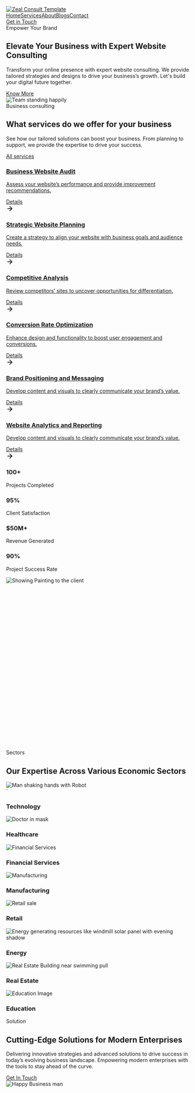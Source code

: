 
<!DOCTYPE html><!-- This site was created in Webflow. https://webflow.com --><!-- Last Published: Fri Oct 04 2024 13:14:15 GMT+0000 (Coordinated Universal Time) --><html data-wf-domain="zeal-consult-template.webflow.io" data-wf-page="66d714565784f849823be852" data-wf-site="66d714555784f849823be7fa" data-wf-status="1" lang="en" data-wf-locale="en"><head><meta charset="utf-8"/><title>Zeal Consult - Webflow HTML website template</title><meta content="Elevate your business with expert website audits, strategic planning, and digital marketing solutions designed to drive growth and success." name="description"/><meta content="Zeal Consult - Webflow HTML website template" property="og:title"/><meta content="Elevate your business with expert website audits, strategic planning, and digital marketing solutions designed to drive growth and success." property="og:description"/><meta content="https://cdn.prod.website-files.com/66d714555784f849823be7fa/66f15a07a91a9c050c0700d0_Info%20Graphics.jpg" property="og:image"/><meta content="Zeal Consult - Webflow HTML website template" property="twitter:title"/><meta content="Elevate your business with expert website audits, strategic planning, and digital marketing solutions designed to drive growth and success." property="twitter:description"/><meta content="https://cdn.prod.website-files.com/66d714555784f849823be7fa/66f15a07a91a9c050c0700d0_Info%20Graphics.jpg" property="twitter:image"/><meta property="og:type" content="website"/><meta content="summary_large_image" name="twitter:card"/><meta content="width=device-width, initial-scale=1" name="viewport"/><meta content="Webflow" name="generator"/><link href="https://cdn.prod.website-files.com/66d714555784f849823be7fa/css/zeal-consult-template.webflow.68cca8411.min.css" rel="stylesheet" type="text/css"/><script type="text/javascript">!function(o,c){var n=c.documentElement,t=" w-mod-";n.className+=t+"js",("ontouchstart"in o||o.DocumentTouch&&c instanceof DocumentTouch)&&(n.className+=t+"touch")}(window,document);</script><link href="https://cdn.prod.website-files.com/66d714555784f849823be7fa/66d8490606b0151d3d03f929_Isolation_Mode.svg" rel="shortcut icon" type="image/x-icon"/><link href="https://cdn.prod.website-files.com/66d714555784f849823be7fa/66d8490f8164eadd7d6db232_Isolation_Mode%20(1).svg" rel="apple-touch-icon"/>
</head><body><div class="nav_fixed"><div data-animation="default" class="nav_component w-nav" data-easing2="ease" data-easing="ease" data-collapse="medium" data-ix="navigatio-open-and-close" data-w-id="396176c6-906a-9f74-c6d0-8a4663dfdea9" role="banner" data-duration="400"><div class="nav_container"><a href="/" aria-current="page" class="nav_brand w-nav-brand w--current"><img src="https://cdn.prod.website-files.com/66d714555784f849823be7fa/66d992bfc9a693f8a38c7fd2_Logo%20(1).svg" loading="lazy" alt="Zeal Consult Template" class="nav_logo"/></a><nav role="navigation" class="nav_menu w-nav-menu"><div class="nav_menu_container"><div class="nav-menu-inner"><a href="/" aria-current="page" class="nav_menu_link w-nav-link w--current">Home</a><a href="/services" class="nav_menu_link w-nav-link">Services</a><a href="/about-us" class="nav_menu_link w-nav-link">About</a><a href="/blog" class="nav_menu_link w-nav-link">Blogs</a><a href="/contact" class="nav_menu_link w-nav-link">Contact</a></div><a href="/contact" class="button is-nav w-button">Get in Touch</a><div class="nav-btn-wrapper"></div></div></nav><div class="nav_button w-nav-button" data-ix="navigatio-open-and-close"><div class="nav_lines_icon"><div class="nav_menu-lines"><div class="nav_lines-one"></div><div class="nav_lines-two"></div><div class="nav_lines-three"></div></div></div></div></div></div></div><div class="page-wrapper"><div class="global-styles w-embed"><style>

/* Make text look crisper and more legible in all browsers */
/*body {
  -webkit-font-smoothing: antialiased;
  -moz-osx-font-smoothing: grayscale;
  font-smoothing: antialiased;
  text-rendering: optimizeLegibility;
}*/

/* Focus state style for keyboard navigation for the focusable elements */
*[tabindex]:focus-visible,
  input[type="file"]:focus-visible {
   outline: 0.125rem solid #4d65ff;
   outline-offset: 0.125rem;
}

/* Set color style to inherit */
.inherit-color * {
    color: inherit;
}

/* Get rid of top margin on first element in any rich text element */
.w-richtext > :not(div):first-child, .w-richtext > div:first-child > :first-child {
  margin-top: 0 !important;
}

/* Get rid of bottom margin on last element in any rich text element */
.w-richtext>:last-child, .w-richtext ol li:last-child, .w-richtext ul li:last-child {
	margin-bottom: 0 !important;
}


/* Make sure containers never lose their center alignment */
.container-medium,.container-small, .container-large {
	margin-right: auto !important;
  margin-left: auto !important;
}

/* 
Make the following elements inherit typography styles from the parent and not have hardcoded values. 
Important: You will not be able to style for example "All Links" in Designer with this CSS applied.
Uncomment this CSS to use it in the project. Leave this message for future hand-off.
*/
/*
a,
.w-input,
.w-select,
.w-tab-link,
.w-nav-link,
.w-dropdown-btn,
.w-dropdown-toggle,
.w-dropdown-link {
  color: inherit;
  text-decoration: inherit;
  font-size: inherit;
}
*/

/* Apply "..." after 3 lines of text */
.text-style-3lines {
	display: -webkit-box;
	overflow: hidden;
	-webkit-line-clamp: 3;
	-webkit-box-orient: vertical;
}

/* Apply "..." after 2 lines of text */
.text-style-2lines {
	display: -webkit-box;
	overflow: hidden;
	-webkit-line-clamp: 2;
	-webkit-box-orient: vertical;
}

/* These classes are never overwritten */
.hide {
  display: none !important;
}

@media screen and (max-width: 991px) {
    .hide, .hide-tablet {
        display: none !important;
    }
}
  @media screen and (max-width: 767px) {
    .hide-mobile-landscape{
      display: none !important;
    }
}
  @media screen and (max-width: 479px) {
    .hide-mobile{
      display: none !important;
    }
}
 
.margin-0 {
  margin: 0rem !important;
}
  
.padding-0 {
  padding: 0rem !important;
}

.spacing-clean {
padding: 0rem !important;
margin: 0rem !important;
}

.margin-top {
  margin-right: 0rem !important;
  margin-bottom: 0rem !important;
  margin-left: 0rem !important;
}

.padding-top {
  padding-right: 0rem !important;
  padding-bottom: 0rem !important;
  padding-left: 0rem !important;
}
  
.margin-right {
  margin-top: 0rem !important;
  margin-bottom: 0rem !important;
  margin-left: 0rem !important;
}

.padding-right {
  padding-top: 0rem !important;
  padding-bottom: 0rem !important;
  padding-left: 0rem !important;
}

.margin-bottom {
  margin-top: 0rem !important;
  margin-right: 0rem !important;
  margin-left: 0rem !important;
}

.padding-bottom {
  padding-top: 0rem !important;
  padding-right: 0rem !important;
  padding-left: 0rem !important;
}

.margin-left {
  margin-top: 0rem !important;
  margin-right: 0rem !important;
  margin-bottom: 0rem !important;
}
  
.padding-left {
  padding-top: 0rem !important;
  padding-right: 0rem !important;
  padding-bottom: 0rem !important;
}
  
.margin-horizontal {
  margin-top: 0rem !important;
  margin-bottom: 0rem !important;
}

.padding-horizontal {
  padding-top: 0rem !important;
  padding-bottom: 0rem !important;
}

.margin-vertical {
  margin-right: 0rem !important;
  margin-left: 0rem !important;
}
  
.padding-vertical {
  padding-right: 0rem !important;
  padding-left: 0rem !important;
}

</style></div><main class="main-wrapper"><section class="section_hero"><div class="u-nav-spacer"></div><div class="padding-global padding-horizontal-m-0"><div class="container-large"><div class="hero_grid"><div id="w-node-c869799b-6932-d519-9c89-71bb5ca2042b-5ca20426" data-w-id="c869799b-6932-d519-9c89-71bb5ca2042b" class="hero_content"><div><div class="title-small is-neon">Empower Your Brand</div><div class="padding-bottom padding-xsmall"></div><h1 class="text-color-white heading-style-h2">Elevate Your Business with Expert Website Consulting</h1><div class="padding-bottom padding-xsmall"></div><p class="body_one">Transform your online presence with expert website consulting. We provide tailored strategies and designs to drive your business’s growth. Let&#x27;s build your digital future together.</p></div><div id="w-node-c869799b-6932-d519-9c89-71bb5ca20435-5ca20426"><a href="http://finsweet.com/client-first/docs" target="_blank" class="button is-medium w-button">Know More</a></div></div><img src="https://cdn.prod.website-files.com/66d714555784f849823be7fa/66daf04cdd9961dbd9f29402_Hero_Thumbnail.avif" loading="lazy" data-w-id="c869799b-6932-d519-9c89-71bb5ca20438" alt="Team standing happily" sizes="(max-width: 991px) 100vw, (max-width: 1279px) 45vw, 508px" srcset="https://cdn.prod.website-files.com/66d714555784f849823be7fa/66daf04cdd9961dbd9f29402_Hero_Thumbnail-p-500.avif 500w, https://cdn.prod.website-files.com/66d714555784f849823be7fa/66daf04cdd9961dbd9f29402_Hero_Thumbnail.avif 786w" class="hero_image object-position-left"/></div></div></div></section><section class="services"><div class="padding-global padding-section-large-xx"><div class="container-large"><div data-w-id="4aefd6d9-ac0e-76a7-a5bc-cda80f4144db" class="title_block"><div class="title-small">Business consulting</div><div class="padding-top padding-xsmall"></div><div class="title-row"><h2>What services do we offer for your business</h2><div class="title_block-right"><p class="body_one-dark">See how our tailored solutions can boost your business. From planning to support, we provide the expertise to drive your success.</p><div class="padding-bottom padding-regular"></div><a href="/services" class="text-link-dark">All services</a></div></div></div><div class="padding-bottom padding-medium"></div><div data-w-id="6695d41a-66a7-37c5-93fd-b58b5568e196" class="w-dyn-list"><div role="list" class="cards_grid w-dyn-items"><div role="listitem" class="card_grid_inner w-dyn-item"><a data-w-id="6695d41a-66a7-37c5-93fd-b58b5568e199" href="/services/business-website-audit" class="card-regular w-inline-block"><div class="card-inner"><div class="card-header"><div class="card_icon_wr"><img loading="lazy" src="https://cdn.prod.website-files.com/66e11e76591bba0feb6049e0/66e16f286a17acea46d284b9_Business%20Website%20Audit-1.svg" alt="" class="card_icon-default"/><img src="https://cdn.prod.website-files.com/66e11e76591bba0feb6049e0/66e16f22db56b5a9122d93f2_Business%20Website%20Audit.svg" loading="lazy" alt="" class="card_icon-hover"/></div><h3 class="heading-style-h3">Business Website Audit</h3></div><div id="w-node-_6695d41a-66a7-37c5-93fd-b58b5568e1a0-5568e196" class="card-content-wrapper"><p class="text-lighter">Assess your website’s performance and provide improvement recommendations.</p><div class="text-align-left card-button-wrapper"><div class="button is-grid-button"><div>Details</div><div class="icon-1x1-small w-embed"><svg xmlns="http://www.w3.org/2000/svg" width="20" height="21" viewBox="0 0 20 21" fill="none">
<path d="M4.16675 10.5H15.8334" stroke="currentColor" stroke-width="2" stroke-linecap="round" stroke-linejoin="round"/>
<path d="M10 4.66663L15.8333 10.5L10 16.3333" stroke="currentColor" stroke-width="2" stroke-linecap="round" stroke-linejoin="round"/>
</svg></div></div></div></div></div></a></div><div role="listitem" class="card_grid_inner w-dyn-item"><a data-w-id="6695d41a-66a7-37c5-93fd-b58b5568e199" href="/services/strategic-website-planning" class="card-regular w-inline-block"><div class="card-inner"><div class="card-header"><div class="card_icon_wr"><img loading="lazy" src="https://cdn.prod.website-files.com/66e11e76591bba0feb6049e0/66e1708ffc5600d27d5aa884_Strategic%20Website%20Planning-1.svg" alt="" class="card_icon-default"/><img src="https://cdn.prod.website-files.com/66e11e76591bba0feb6049e0/66e1709579c08cac4523c742_Strategic%20Website%20Planning.svg" loading="lazy" alt="" class="card_icon-hover"/></div><h3 class="heading-style-h3">Strategic Website Planning</h3></div><div id="w-node-_6695d41a-66a7-37c5-93fd-b58b5568e1a0-5568e196" class="card-content-wrapper"><p class="text-lighter">Create a strategy to align your website with business goals and audience needs.</p><div class="text-align-left card-button-wrapper"><div class="button is-grid-button"><div>Details</div><div class="icon-1x1-small w-embed"><svg xmlns="http://www.w3.org/2000/svg" width="20" height="21" viewBox="0 0 20 21" fill="none">
<path d="M4.16675 10.5H15.8334" stroke="currentColor" stroke-width="2" stroke-linecap="round" stroke-linejoin="round"/>
<path d="M10 4.66663L15.8333 10.5L10 16.3333" stroke="currentColor" stroke-width="2" stroke-linecap="round" stroke-linejoin="round"/>
</svg></div></div></div></div></div></a></div><div role="listitem" class="card_grid_inner w-dyn-item"><a data-w-id="6695d41a-66a7-37c5-93fd-b58b5568e199" href="/services/competitive-analysis" class="card-regular w-inline-block"><div class="card-inner"><div class="card-header"><div class="card_icon_wr"><img loading="lazy" src="https://cdn.prod.website-files.com/66e11e76591bba0feb6049e0/66e1710dbe0e0e54b0545be5_Competitive%20Analysis-1.svg" alt="" class="card_icon-default"/><img src="https://cdn.prod.website-files.com/66e11e76591bba0feb6049e0/66e17117fa1918813c11b4b8_Competitive%20Analysis.svg" loading="lazy" alt="" class="card_icon-hover"/></div><h3 class="heading-style-h3">Competitive Analysis</h3></div><div id="w-node-_6695d41a-66a7-37c5-93fd-b58b5568e1a0-5568e196" class="card-content-wrapper"><p class="text-lighter">Review competitors’ sites to uncover opportunities for differentiation.</p><div class="text-align-left card-button-wrapper"><div class="button is-grid-button"><div>Details</div><div class="icon-1x1-small w-embed"><svg xmlns="http://www.w3.org/2000/svg" width="20" height="21" viewBox="0 0 20 21" fill="none">
<path d="M4.16675 10.5H15.8334" stroke="currentColor" stroke-width="2" stroke-linecap="round" stroke-linejoin="round"/>
<path d="M10 4.66663L15.8333 10.5L10 16.3333" stroke="currentColor" stroke-width="2" stroke-linecap="round" stroke-linejoin="round"/>
</svg></div></div></div></div></div></a></div><div role="listitem" class="card_grid_inner w-dyn-item"><a data-w-id="6695d41a-66a7-37c5-93fd-b58b5568e199" href="/services/conversion-rate-optimization" class="card-regular w-inline-block"><div class="card-inner"><div class="card-header"><div class="card_icon_wr"><img loading="lazy" src="https://cdn.prod.website-files.com/66e11e76591bba0feb6049e0/66e17260f208bf21b5bcf9a6_CRO.svg" alt="" class="card_icon-default"/><img src="https://cdn.prod.website-files.com/66e11e76591bba0feb6049e0/66e172497b3211fdc31d4ac7_CRO-1.svg" loading="lazy" alt="" class="card_icon-hover"/></div><h3 class="heading-style-h3">Conversion Rate Optimization</h3></div><div id="w-node-_6695d41a-66a7-37c5-93fd-b58b5568e1a0-5568e196" class="card-content-wrapper"><p class="text-lighter">Enhance design and functionality to boost user engagement and conversions.</p><div class="text-align-left card-button-wrapper"><div class="button is-grid-button"><div>Details</div><div class="icon-1x1-small w-embed"><svg xmlns="http://www.w3.org/2000/svg" width="20" height="21" viewBox="0 0 20 21" fill="none">
<path d="M4.16675 10.5H15.8334" stroke="currentColor" stroke-width="2" stroke-linecap="round" stroke-linejoin="round"/>
<path d="M10 4.66663L15.8333 10.5L10 16.3333" stroke="currentColor" stroke-width="2" stroke-linecap="round" stroke-linejoin="round"/>
</svg></div></div></div></div></div></a></div><div role="listitem" class="card_grid_inner w-dyn-item"><a data-w-id="6695d41a-66a7-37c5-93fd-b58b5568e199" href="/services/brand-positioning-and-messaging" class="card-regular w-inline-block"><div class="card-inner"><div class="card-header"><div class="card_icon_wr"><img loading="lazy" src="https://cdn.prod.website-files.com/66e11e76591bba0feb6049e0/66e1758e79c08cac4528822a_Brand%20Positioning%20and%20Messaging-1.svg" alt="" class="card_icon-default"/><img src="https://cdn.prod.website-files.com/66e11e76591bba0feb6049e0/66e17566fc5600d27d5f278c_Brand%20Positioning%20and%20Messaging.svg" loading="lazy" alt="" class="card_icon-hover"/></div><h3 class="heading-style-h3">Brand Positioning and Messaging</h3></div><div id="w-node-_6695d41a-66a7-37c5-93fd-b58b5568e1a0-5568e196" class="card-content-wrapper"><p class="text-lighter">Develop content and visuals to clearly communicate your brand’s value.</p><div class="text-align-left card-button-wrapper"><div class="button is-grid-button"><div>Details</div><div class="icon-1x1-small w-embed"><svg xmlns="http://www.w3.org/2000/svg" width="20" height="21" viewBox="0 0 20 21" fill="none">
<path d="M4.16675 10.5H15.8334" stroke="currentColor" stroke-width="2" stroke-linecap="round" stroke-linejoin="round"/>
<path d="M10 4.66663L15.8333 10.5L10 16.3333" stroke="currentColor" stroke-width="2" stroke-linecap="round" stroke-linejoin="round"/>
</svg></div></div></div></div></div></a></div><div role="listitem" class="card_grid_inner w-dyn-item"><a data-w-id="6695d41a-66a7-37c5-93fd-b58b5568e199" href="/services/website-analytics-and-reporting" class="card-regular w-inline-block"><div class="card-inner"><div class="card-header"><div class="card_icon_wr"><img loading="lazy" src="https://cdn.prod.website-files.com/66e11e76591bba0feb6049e0/66e1708ffc5600d27d5aa884_Strategic%20Website%20Planning-1.svg" alt="" class="card_icon-default"/><img src="https://cdn.prod.website-files.com/66e11e76591bba0feb6049e0/66e1709579c08cac4523c742_Strategic%20Website%20Planning.svg" loading="lazy" alt="" class="card_icon-hover"/></div><h3 class="heading-style-h3"> Website Analytics and Reporting</h3></div><div id="w-node-_6695d41a-66a7-37c5-93fd-b58b5568e1a0-5568e196" class="card-content-wrapper"><p class="text-lighter">Develop content and visuals to clearly communicate your brand’s value.</p><div class="text-align-left card-button-wrapper"><div class="button is-grid-button"><div>Details</div><div class="icon-1x1-small w-embed"><svg xmlns="http://www.w3.org/2000/svg" width="20" height="21" viewBox="0 0 20 21" fill="none">
<path d="M4.16675 10.5H15.8334" stroke="currentColor" stroke-width="2" stroke-linecap="round" stroke-linejoin="round"/>
<path d="M10 4.66663L15.8333 10.5L10 16.3333" stroke="currentColor" stroke-width="2" stroke-linecap="round" stroke-linejoin="round"/>
</svg></div></div></div></div></div></a></div></div></div></div></div></section><section class="counters padding-section-medium"><div class="padding-global"><div class="container-large"><div class="counter-grid"><div data-w-id="e38437d7-6d75-8391-6b5c-b69fcd84560b" class="counter-grid-col"><h3 class="counter-title"><strong>100+</strong></h3><p class="paragraph-medium-lighter is-counter">Projects Completed</p></div><div data-w-id="e38437d7-6d75-8391-6b5c-b69fcd845611" class="counter-grid-col"><h3 class="counter-title"><strong>95%</strong></h3><p class="paragraph-medium-lighter is-counter">Client Satisfaction</p></div><div data-w-id="e38437d7-6d75-8391-6b5c-b69fcd845617" class="counter-grid-col"><h3 class="counter-title"><strong>$50M+</strong></h3><p class="paragraph-medium-lighter is-counter">Revenue Generated</p></div><div data-w-id="e38437d7-6d75-8391-6b5c-b69fcd84561d" class="counter-grid-col"><h3 class="counter-title"><strong>90%</strong></h3><p class="paragraph-medium-lighter is-counter">Project Success Rate</p></div></div></div></div></section><section class="two_column_comp"><div id="w-node-_6d93814a-f5c2-7ffa-47ad-e4de6e63527c-823be852" class="two_column-thumb_wr"><img src="https://cdn.prod.website-files.com/66d714555784f849823be7fa/66dec85ebf1fb87563a3d38b_66dec62704d296fdf1be0088_team_discussion.avif" loading="lazy" sizes="(max-width: 767px) 100vw, 50vw" srcset="https://cdn.prod.website-files.com/66d714555784f849823be7fa/66dec85ebf1fb87563a3d38b_66dec62704d296fdf1be0088_team_discussion-p-500.avif 500w, https://cdn.prod.website-files.com/66d714555784f849823be7fa/66dec85ebf1fb87563a3d38b_66dec62704d296fdf1be0088_team_discussion-p-800.avif 800w, https://cdn.prod.website-files.com/66d714555784f849823be7fa/66dec85ebf1fb87563a3d38b_66dec62704d296fdf1be0088_team_discussion.avif 1788w" alt="Showing Painting to the client" class="aspect-ratio-large"/></div><div id="w-node-d5bf5c6c-5806-a969-9193-6379e4e6289a-823be852" class="two_column_content"><div data-w-id="06a9be74-bc12-e102-2f55-f448e0ed765f" style="-webkit-transform:translate3d(null, 30px, 0) scale3d(1, 1, 1) rotateX(0) rotateY(0) rotateZ(0) skew(0, 0);-moz-transform:translate3d(null, 30px, 0) scale3d(1, 1, 1) rotateX(0) rotateY(0) rotateZ(0) skew(0, 0);-ms-transform:translate3d(null, 30px, 0) scale3d(1, 1, 1) rotateX(0) rotateY(0) rotateZ(0) skew(0, 0);transform:translate3d(null, 30px, 0) scale3d(1, 1, 1) rotateX(0) rotateY(0) rotateZ(0) skew(0, 0);opacity:0"><div class="title-small is-neon">Advice</div><div class="padding-bottom padding-xsmall"></div><h2 class="text-color-white">Focused Strategies for Financial Success and Growth</h2></div><div class="padding-bottom padding-medium"></div><div class="w-layout-hflex custom-list"><div data-w-id="1990ef58-c564-f5e2-0e73-30a5f4b5fa4c" style="opacity:0" class="custom-list-item"><img src="https://cdn.prod.website-files.com/66d714555784f849823be7fa/66deca4ab75b181be0d1e9fa_arrow_icon.svg" loading="lazy" alt="arrow right" class="icon_28"/><div class="custom-list-item-content"><h3 class="text-color-white">Strategic Growth Planning</h3><div class="padding-bottom padding-xsmall"></div><p class="custom-list-paragraph-imp">Tailored strategies to boost your business&#x27;s financial performance.</p></div></div><div data-w-id="b167607b-af23-0fff-410f-69d8dec2098a" style="opacity:0" class="custom-list-item"><img src="https://cdn.prod.website-files.com/66d714555784f849823be7fa/66deca4ab75b181be0d1e9fa_arrow_icon.svg" loading="lazy" alt="arrow right" class="icon_28"/><div class="custom-list-item-content"><h3 class="text-color-white">Expert Financial Insights</h3><div class="padding-bottom padding-xsmall"></div><p class="custom-list-paragraph-imp">Access to in-depth analysis and recommendations from industry specialists.</p></div></div><div data-w-id="ba090284-1a4c-b0ab-a67c-095ed219495a" style="opacity:0" class="custom-list-item"><img src="https://cdn.prod.website-files.com/66d714555784f849823be7fa/66deca4ab75b181be0d1e9fa_arrow_icon.svg" loading="lazy" alt="arrow right" class="icon_28"/><div class="custom-list-item-content"><h3 class="text-color-white">Optimized Investment Strategies</h3><div class="padding-bottom padding-xsmall"></div><p class="custom-list-paragraph-imp">Expert guidance on investments to maximize returns and minimize risks.</p></div></div></div></div></section><section class="padding-section-large-xx sectors"><div class="padding-global"><div class="container-large"><div data-w-id="4aefd6d9-ac0e-76a7-a5bc-cda80f4144db" class="title_block"><div class="title-small">Sectors</div><div class="padding-top padding-xsmall"></div><div class="title-row"><h2>Our Expertise Across Various Economic Sectors</h2><div class="title_block-right"><div class="padding-bottom padding-regular"></div></div></div></div><div class="padding-bottom padding-medium"></div><div data-w-id="73d25ef8-c405-6595-21b7-1811500b852b" class="four_column_grid"><div data-w-id="73d25ef8-c405-6595-21b7-1811500b852c" class="sector_thumbnail"><img src="https://cdn.prod.website-files.com/66d714555784f849823be7fa/66e966a6a3d43121062e57f1_Technology.avif" loading="lazy" alt="Man shaking hands with Robot" sizes="(max-width: 479px) 45vw, (max-width: 991px) 200px, (max-width: 1279px) 22vw, 251px" srcset="https://cdn.prod.website-files.com/66d714555784f849823be7fa/66e966a6a3d43121062e57f1_Technology-p-500.avif 500w, https://cdn.prod.website-files.com/66d714555784f849823be7fa/66e966a6a3d43121062e57f1_Technology.avif 502w" class="aspect-ratio-large"/><div class="sector_thumbnail-overlay">`</div><h3 class="sector_thumbnail-title">Technology</h3></div><div data-w-id="73d25ef8-c405-6595-21b7-1811500b8531" class="sector_thumbnail"><img src="https://cdn.prod.website-files.com/66d714555784f849823be7fa/66e98249f0cec8de86121002_Education%20(6).avif" loading="lazy" alt="Doctor in mask" class="aspect-ratio-large"/><div class="sector_thumbnail-overlay"></div><h3 class="sector_thumbnail-title">Healthcare</h3></div><div data-w-id="73d25ef8-c405-6595-21b7-1811500b8536" class="sector_thumbnail"><img src="https://cdn.prod.website-files.com/66d714555784f849823be7fa/66e98273242bf7cb2acb900c_Financial_services.avif" loading="lazy" alt="Financial Services" class="aspect-ratio-large"/><div class="sector_thumbnail-overlay"></div><h3 class="sector_thumbnail-title">Financial Services</h3></div><div data-w-id="73d25ef8-c405-6595-21b7-1811500b853b" class="sector_thumbnail"><img src="https://cdn.prod.website-files.com/66d714555784f849823be7fa/66e982be6bac94f289aa76ce_manufacturing-1.avif" loading="lazy" alt="Manufacturing" class="aspect-ratio-large"/><div class="sector_thumbnail-overlay"></div><h3 class="sector_thumbnail-title">Manufacturing</h3></div><div data-w-id="73d25ef8-c405-6595-21b7-1811500b8540" class="sector_thumbnail"><img src="https://cdn.prod.website-files.com/66d714555784f849823be7fa/66e982ebadba9337e41d327d_retail-sale.avif" loading="lazy" alt="Retail sale" class="aspect-ratio-large"/><div class="sector_thumbnail-overlay"></div><h3 class="sector_thumbnail-title">Retail</h3></div><div data-w-id="73d25ef8-c405-6595-21b7-1811500b8545" class="sector_thumbnail"><img src="https://cdn.prod.website-files.com/66d714555784f849823be7fa/66e983170c8ec83c62dae0eb_Energy-1.avif" loading="lazy" alt="Energy generating resources like windmill solar panel with evening shadow" class="aspect-ratio-large"/><div class="sector_thumbnail-overlay"></div><h3 class="sector_thumbnail-title">Energy</h3></div><div data-w-id="73d25ef8-c405-6595-21b7-1811500b854a" class="sector_thumbnail"><img src="https://cdn.prod.website-files.com/66d714555784f849823be7fa/66e983467cdaf10631c60dbe_Education%20(4).avif" loading="lazy" alt="Real Estate Building near swimming pull" class="aspect-ratio-large"/><div class="sector_thumbnail-overlay"></div><h3 class="sector_thumbnail-title">Real Estate</h3></div><div data-w-id="73d25ef8-c405-6595-21b7-1811500b854f" class="sector_thumbnail"><img src="https://cdn.prod.website-files.com/66d714555784f849823be7fa/66e9838144b82f18122328fd_Education%20(9).avif" loading="lazy" alt="Education Image" class="aspect-ratio-large"/><div class="sector_thumbnail-overlay"></div><h3 class="sector_thumbnail-title">Education</h3></div></div></div></div></section><section class="fifty_fifty_comp padding-section-large-xx"><div class="padding-global padding-m-0"><div class="container-large position-relative"><div class="gradient-glow-vector"></div><div data-w-id="330cc851-6a14-19f0-32aa-ccd9bdc04159" class="fifty_fifty-grid"><div class="fifty_fifty-grid-left"><div><div class="title-small is-neon">Solution</div><div class="padding-bottom padding-xsmall"></div><h2 class="text-color-white">Cutting-Edge Solutions for Modern Enterprises</h2></div><p id="w-node-_330cc851-6a14-19f0-32aa-ccd9bdc04161-bdc04155" class="body_one text-lighter">Delivering innovative strategies and advanced solutions to drive success in today’s evolving business landscape. Empowering modern enterprises with the tools to stay ahead of the curve.</p><div class="btn_wr"><a href="/contact" class="button is-medium w-button">Get In Touch</a></div></div><div class="fifty_fifty-grid-right"><div class="fifty_fifty_img_wr"><img src="https://cdn.prod.website-files.com/66d714555784f849823be7fa/66e0a63ec123ea181869a265_Img%20(1).jpg" loading="lazy" alt="Happy Business man" sizes="(max-width: 767px) 100vw, (max-width: 991px) 45vw, (max-width: 1279px) 35vw, 416px" srcset="https://cdn.prod.website-files.com/66d714555784f849823be7fa/66e0a63ec123ea181869a265_Img%20(1)-p-500.jpg 500w, https://cdn.prod.website-files.com/66d714555784f849823be7fa/66e0a63ec123ea181869a265_Img%20(1).jpg 624w" class="image_fit"/></div></div></div></div></div></section><section class="testimonial_comp background-color-grey"><div class="padding-section-medium"><div class="padding-global"><div class="container-large is-larger"><div data-delay="6000" data-animation="slide" class="testimonial-slider w-slider" data-autoplay="false" data-easing="ease" style="-webkit-transform:translate3d(null, 30px, 0) scale3d(1, 1, 1) rotateX(0) rotateY(0) rotateZ(0) skew(0, 0);-moz-transform:translate3d(null, 30px, 0) scale3d(1, 1, 1) rotateX(0) rotateY(0) rotateZ(0) skew(0, 0);-ms-transform:translate3d(null, 30px, 0) scale3d(1, 1, 1) rotateX(0) rotateY(0) rotateZ(0) skew(0, 0);transform:translate3d(null, 30px, 0) scale3d(1, 1, 1) rotateX(0) rotateY(0) rotateZ(0) skew(0, 0);opacity:0" data-hide-arrows="false" data-disable-swipe="false" data-w-id="3e0684e5-813d-56f6-c0da-0415ad833f60" data-autoplay-limit="0" data-nav-spacing="10" data-duration="500" data-infinite="true"><div class="testimonial_slider_mask w-slider-mask"><div class="testimonial_slide w-slide"><div class="testimonial_slide-inner"><div class="testimonial_thumbnail_wr"><img loading="lazy" src="https://cdn.prod.website-files.com/66d714555784f849823be7fa/66e12716626179492c832e6a_man_in_professional_blazer.avif" alt="Professtional employee in professional suit" class="image_fit"/></div><div class="testimonial_content_wr"><h2>Voices of Our Satisfied Clients</h2><p class="paragraph text-lighter">Working with Zeal Consulting was a game-changer for our healthcare practice. Their tailored strategies improved our operational efficiency and patient satisfaction.</p><div class="testimonial_author-content"><div class="heading-style-h5">Alex Johnson</div><div class="paragraph-small text-lighter">CEO / Innovate Tech</div></div></div><img src="https://cdn.prod.website-files.com/66d714555784f849823be7fa/66e97833a4b54b8751f12456_Quotes%20(1).svg" loading="lazy" data-w-id="1acc79d1-b07f-cd11-0574-d6c9be986d5b" alt="Quote" class="quote_icon"/></div></div><div class="testimonial_slide w-slide"><div class="testimonial_slide-inner"><div class="testimonial_thumbnail_wr"><img loading="lazy" src="https://cdn.prod.website-files.com/66d714555784f849823be7fa/66e8224e94fe80f50e74aacb_young-business-women.avif" alt="Casey martinez" class="image_fit"/></div><div class="testimonial_content_wr"><h2>Voices of Our Satisfied Clients</h2><p class="paragraph text-lighter">Working with Zeal Consulting was a game-changer for our healthcare practice. Their tailored strategies improved our operational efficiency and patient satisfaction.</p><div class="testimonial_author-content"><div class="heading-style-h5">Maria Lopez</div><div class="paragraph-small text-lighter">Founder / HealthFirst Clinics</div></div></div><img src="https://cdn.prod.website-files.com/66d714555784f849823be7fa/66e97833a4b54b8751f12456_Quotes%20(1).svg" loading="lazy" data-w-id="98a0adc1-2b00-a94f-b66a-d3918e2a6559" alt="Quote" class="quote_icon"/></div></div><div class="testimonial_slide w-slide"><div class="testimonial_slide-inner"><div class="testimonial_thumbnail_wr"><img loading="lazy" src="https://cdn.prod.website-files.com/66d714555784f849823be7fa/66e81bebe1f97bdfa0c3b0e4_young-business-people-sitting-meeting-table-conference-room-discussing-work-planning-strategy%202.avif" alt="Alex Johnson" class="image_fit"/></div><div class="testimonial_content_wr"><h2>Voices of Our Satisfied Clients</h2><p class="paragraph text-lighter">Zeal Consulting provided us with cutting-edge solutions that optimized our investment strategies. Their professional approach and detailed analysis were invaluable.</p><div class="testimonial_author-content"><div class="heading-style-h5">David Kim</div><div class="paragraph-small text-lighter">CFO / EcoEnergy Solutions</div></div></div><img src="https://cdn.prod.website-files.com/66d714555784f849823be7fa/66e97833a4b54b8751f12456_Quotes%20(1).svg" loading="lazy" data-w-id="1c04c33a-43b4-e8c2-b8d9-fcc9376711d5" alt="Quote" class="quote_icon"/></div></div><div class="testimonial_slide w-slide"><div class="testimonial_slide-inner"><div class="testimonial_thumbnail_wr"><img loading="lazy" src="https://cdn.prod.website-files.com/66d714555784f849823be7fa/66f163c519112dd60edba7aa_Img%20(13).avif" alt="Young enterprenuer" class="image_fit"/></div><div class="testimonial_content_wr"><h2>Voices of Our Satisfied Clients</h2><p class="paragraph text-lighter">Zeal Consulting&#x27;s expertise in the retail sector helped us enhance our customer experience and streamline operations. Their recommendations have had a lasting impact on our business.</p><div class="testimonial_author-content"><div>Emily Chen</div><div class="paragraph-small text-lighter">Director / Retail Innovations</div></div></div><img src="https://cdn.prod.website-files.com/66d714555784f849823be7fa/66e97833a4b54b8751f12456_Quotes%20(1).svg" loading="lazy" data-w-id="baa08af0-0dc4-712f-f09b-6ef4c96dcb82" alt="Quote" class="quote_icon"/></div></div><div class="testimonial_slide w-slide"><div class="testimonial_slide-inner"><div class="testimonial_thumbnail_wr"><img loading="lazy" src="https://cdn.prod.website-files.com/66d714555784f849823be7fa/66f1643cca492b6681e4a004_Img%20(14).avif" alt="Modal smilling in a pose" class="image_fit"/></div><div class="testimonial_content_wr"><h2>Voices of Our Satisfied Clients</h2><p class="paragraph text-lighter">The team at Zeal Consulting offered exceptional guidance for our real estate projects. Their strategic insights and industry knowledge were crucial to our success.</p><div class="testimonial_author-content"><div class="heading-style-h5">Ryan Patel</div><div class="paragraph-small text-lighter">Managing Director / <strong> </strong>Urban Real Estate</div></div></div><img src="https://cdn.prod.website-files.com/66d714555784f849823be7fa/66e97833a4b54b8751f12456_Quotes%20(1).svg" loading="lazy" data-w-id="6b328c7d-1f47-4057-bb00-770767bf0b41" alt="Quote" class="quote_icon"/></div></div></div><div class="hide w-slider-arrow-left"><div class="w-icon-slider-left"></div></div><div class="hide w-slider-arrow-right"><div class="w-icon-slider-right"></div></div><div class="testimonial_slider-pagination w-slider-nav w-slider-nav-invert w-round"></div></div></div></div></div></section><section class="latest_news background-color-grey"><div class="padding-global padding-section-medium"><div class="container-large"><div data-w-id="d59de354-57b2-514f-122a-65e5085bf1bd" class="max-width-medium margin-center"><div class="title-small text-align-center">Blogs</div><div class="padding-bottom padding-xsmall"></div><h2 class="text-align-center">Latest blogs</h2></div><div class="padding-bottom padding-medium"></div><div class="w-layout-vflex posts"><div class="w-dyn-list"><div data-w-id="d59de354-57b2-514f-122a-65e5085bf1c6" role="list" class="posts_list w-dyn-items"><div role="listitem" class="posts_lists-item splide__slide w-dyn-item"><a data-w-id="d59de354-57b2-514f-122a-65e5085bf1c8" href="/post/zeal-consulting-expands-services-with-new-sustainability-consulting-division" class="posts_list-anchor w-inline-block"><div class="posts_list-thumb-wr"><img src="https://cdn.prod.website-files.com/66e11e76591bba0feb6049e0/66e727f47cfb2ef43aea5a1d_Img%20(5).jpg" loading="lazy" alt="" class="image_fit"/></div><div class="posts_list-content-wr"><div class="paragraph-small text-lighter">20.10.2024</div><h3 class="heading-style-h4">Zeal Consulting Expands Services with New Sustainability Consulting Division</h3><div class="w-layout-hflex cta_readmore"><div>Read more</div><img src="https://cdn.prod.website-files.com/66d714555784f849823be7fa/66e14a33fe90d360c5ea460e_arrow-light.svg" loading="lazy" alt="Arrow right" class="cta_readmore-icon"/></div></div></a></div><div role="listitem" class="posts_lists-item splide__slide w-dyn-item"><a data-w-id="d59de354-57b2-514f-122a-65e5085bf1c8" href="/post/upcoming-webinar-leveraging-data-analytics-for-business-growth" class="posts_list-anchor w-inline-block"><div class="posts_list-thumb-wr"><img src="https://cdn.prod.website-files.com/66e11e76591bba0feb6049e0/66f174eb112c9099b873945d_medium-shot-business-people%201.jpg" loading="lazy" alt="" sizes="(max-width: 479px) 92vw, (max-width: 767px) 93vw, (max-width: 991px) 43vw, (max-width: 1279px) 29vw, 332px" srcset="https://cdn.prod.website-files.com/66e11e76591bba0feb6049e0/66f174eb112c9099b873945d_medium-shot-business-people%201-p-500.jpg 500w, https://cdn.prod.website-files.com/66e11e76591bba0feb6049e0/66f174eb112c9099b873945d_medium-shot-business-people%201-p-800.jpg 800w, https://cdn.prod.website-files.com/66e11e76591bba0feb6049e0/66f174eb112c9099b873945d_medium-shot-business-people%201.jpg 1048w" class="image_fit"/></div><div class="posts_list-content-wr"><div class="paragraph-small text-lighter">15.10.2024</div><h3 class="heading-style-h4">Upcoming Webinar: Leveraging Data Analytics for Business Growth</h3><div class="w-layout-hflex cta_readmore"><div>Read more</div><img src="https://cdn.prod.website-files.com/66d714555784f849823be7fa/66e14a33fe90d360c5ea460e_arrow-light.svg" loading="lazy" alt="Arrow right" class="cta_readmore-icon"/></div></div></a></div><div role="listitem" class="posts_lists-item splide__slide w-dyn-item"><a data-w-id="d59de354-57b2-514f-122a-65e5085bf1c8" href="/post/zeal-consulting-achieves-iso-9001-certification-for-quality-management" class="posts_list-anchor w-inline-block"><div class="posts_list-thumb-wr"><img src="https://cdn.prod.website-files.com/66e11e76591bba0feb6049e0/66f10a3bf590e89d94f6fa06_Img%20(12)%20(1).jpg" loading="lazy" alt="" sizes="(max-width: 479px) 92vw, (max-width: 767px) 93vw, (max-width: 991px) 43vw, (max-width: 1279px) 29vw, 332px" srcset="https://cdn.prod.website-files.com/66e11e76591bba0feb6049e0/66f10a3bf590e89d94f6fa06_Img%20(12)%20(1)-p-500.jpg 500w, https://cdn.prod.website-files.com/66e11e76591bba0feb6049e0/66f10a3bf590e89d94f6fa06_Img%20(12)%20(1).jpg 664w" class="image_fit"/></div><div class="posts_list-content-wr"><div class="paragraph-small text-lighter">10.10.2024</div><h3 class="heading-style-h4">Zeal Consulting Achieves ISO 9001 Certification for Quality Management</h3><div class="w-layout-hflex cta_readmore"><div>Read more</div><img src="https://cdn.prod.website-files.com/66d714555784f849823be7fa/66e14a33fe90d360c5ea460e_arrow-light.svg" loading="lazy" alt="Arrow right" class="cta_readmore-icon"/></div></div></a></div></div></div></div></div></div></section><section class="partners_comp"><div class="padding-global"><div class="container-large"><div class="logos_grid"><img src="https://cdn.prod.website-files.com/66d714555784f849823be7fa/66ef17c044f29b78bea0de16_logoipsum-219.svg" loading="lazy" alt="Logo Ipsum One" class="logo_grid-logo"/><img src="https://cdn.prod.website-files.com/66d714555784f849823be7fa/66ef9597293b8fdb7ec54a50_logoipsum-2.svg" loading="lazy" alt="Logo Ipsum 2" class="logo_grid-logo"/><img src="https://cdn.prod.website-files.com/66d714555784f849823be7fa/66ef95d743461a2e10f4df37_logoipsum-3.svg" loading="lazy" alt="logoipsum 3" class="logo_grid-logo"/><img src="https://cdn.prod.website-files.com/66d714555784f849823be7fa/66ef95f6f2044c73d88bf647_logoipsum-218.svg" loading="lazy" alt="logo Ipsum 4" class="logo_grid-logo"/></div></div></div></section><footer data-w-id="2c84d97c-00bc-8131-9da7-85de9c21320c" class="footer_component"><div data-w-id="2c84d97c-00bc-8131-9da7-85de9c21320d" class="gradient-patch hide"></div><div class="padding-global position-relative"><div class="container-large"><div class="footer_comp-grid"><div class="footer_col is-one"><a href="/" aria-current="page" class="footer-brand w-inline-block w--current"><img src="https://cdn.prod.website-files.com/66d714555784f849823be7fa/66d992bfc9a693f8a38c7fd2_Logo%20(1).svg" loading="lazy" alt="Zeal Consult Template"/></a><p id="w-node-_2c84d97c-00bc-8131-9da7-85de9c213214-9c21320c" class="body_one">Expert guidance tailored to your business needs, driving growth and innovation.</p><div class="social_share"><h5 class="text-color-grey footer-title">Subscribe Us</h5><div class="social_share-row"><a href="http://www.facebook.com" target="_blank" class="social_share-icon w-inline-block"><img src="https://cdn.prod.website-files.com/66d714555784f849823be7fa/66da9bea01e0255ac118d9f9_Social_icons_black.svg" loading="lazy" alt="Facebook" class="social_icon is-facebook"/></a><a href="http://www.x.com" target="_blank" class="social_share-icon w-inline-block"><img src="https://cdn.prod.website-files.com/66d714555784f849823be7fa/66da9d03eb5c0df47f957dac_X.svg" loading="lazy" alt="X" class="social_icon"/></a><a href="http://www.instagram.com" target="_blank" class="social_share-icon w-inline-block"><img src="https://cdn.prod.website-files.com/66d714555784f849823be7fa/66da9fe6ad3721e6363b08e1_Vector%20(2)%20(1)%20(1)%201.svg" loading="lazy" alt="Instagram" class="social_icon"/></a></div></div></div><div class="footer_col is_two"><div class="footer_links_wr is-two"><h5 class="text-color-grey footer-title">Useful links</h5><div class="footer_col_inner is_two_inner"><a href="/" aria-current="page" class="footer_link w--current">Home</a><a href="#" class="footer_link">About</a><a href="/services" class="footer_link">Services</a><a href="/blog" class="footer_link">Blogs</a><a href="/contact" class="footer_link">Contact</a></div></div></div><div class="footer_col is-last"><h5 class="text-color-grey">Subscribe for our newsletter</h5><div class="padding-bottom padding-xxsmall"></div><div class="footer_col_inner"><p class="body_one text-light hide">Consequat vel arcu feugiat dui eu tempor pretium</p><div class="form-block w-form"><form id="wf-form-Subscribe-Form" name="wf-form-Subscribe-Form" data-name="Subscribe Form" method="get" data-wf-page-id="66d714565784f849823be852" data-wf-element-id="2c84d97c-00bc-8131-9da7-85de9c213241"><div class="form_group is-subscribe"><input class="form_input is-subscribe w-input" maxlength="256" name="Subscribe-Email" data-name="Subscribe Email" placeholder="Your email" type="email" id="Subscribe-Email" required=""/><input type="submit" data-wait="Please wait..." class="button is-subscribe w-button" value="Subscribe"/></div></form><div class="thankyou-state w-form-done"><div>Thank you! Your submission has been received!</div></div><div class="w-form-fail"><div>Oops! Something went wrong while submitting the form.</div></div></div><div class="padding-bottom"></div></div><div class="two_columns"><div class="is-addres"><h5 class="text-color-alternate">Address</h5><div class="padding-top padding-xxsmall"></div><div class="body_one text-light">1234 Innovation Drive Suite 567 Cityville, State 89012 Country</div></div><div class="quick-contact"><div class="qc_link_wr"><h5 class="text-color-alternate">Email</h5><div class="padding-top padding-xxsmall"></div><a href="mailto:info@zealconsult.com" class="link-light-grey">info@zealconsult.com</a></div><div class="qc_link_wr"><h5 class="text-color-alternate">Phone</h5><div class="padding-top padding-xxsmall"></div><a href="tel:18005551234" class="link-light-grey">+1 (800) 555-1234</a></div></div></div></div></div></div></div><div class="hr"></div><div class="padding-global"><div class="container-large"><div class="w-layout-hflex copyrights"><div class="body_one ligher">Developed by <a href="http://www.zealousweb.com/" target="_blank" class="footer-paragraph-link text-color-white">ZealousWeb</a></div><div class="body_one ligher">Powered by <a href="http://webflow.com/" target="_blank" class="text-color-white footer-paragraph-link">Webflow</a></div><a href="/template/instructions" class="footer-quick-links text-color-white">Instructions</a><a href="/template/licenses" class="text-color-white footer-quick-links">Licenses</a></div></div></div></footer></main></div><script src="https://d3e54v103j8qbb.cloudfront.net/js/jquery-3.5.1.min.dc5e7f18c8.js?site=66d714555784f849823be7fa" type="text/javascript" integrity="sha256-9/aliU8dGd2tb6OSsuzixeV4y/faTqgFtohetphbbj0=" crossorigin="anonymous"></script><script src="https://cdn.prod.website-files.com/66d714555784f849823be7fa/js/webflow.60bf0a8cf.js" type="text/javascript"></script></body></html>
